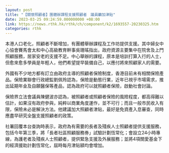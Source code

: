 ```yaml
---
layout: post
title: "【關懷照顧者】團體辦課程支援照顧者　議員籲加津貼"
date: 2023-03-25 09:24:59.000000000 +08:00
link: https://news.rthk.hk/rthk/ch/component/k2/1693557-20230325.htm
categories: rthk
---
```


本港人口老化，照顧者不斷增加，有團體舉辦課程及工作坊提供支援。其中婦女中心協會賽馬會太和中心高級教育幹事吳珊瑤指出，政府資源主要集中在院舍及上門照顧服務，居家安老的支援不足。中心舉辦的課程，原本是培訓打算入行的人士，但愈來愈多學員是年輕人，他們希望提早裝備自己，以應付將來照顧家人的需要。

外國有不少地方都有訂立由政府主導的照顧者保險制度，香港目前未有相關保險產品。保險業聯會行政總監劉佩玲認為，保險是動態行業，近年已視乎市場需求，推出延期年金及自願醫保等產品，認為政府可以就照顧者保險，啟動社會討論。

保險界立法會議員陳健波亦認為，被照顧者或照顧者保險的風險程度，都高得難以估計，如果沒有政府參與，純粹以商業角度運作，並不可行；而且一般市民收入有限，保險未必是解決方法。他建議加大照顧者津貼，最好是免資產入息審查，同時應盡早研究全盤支援照顧者的政策。

社署回覆本台查詢時表示，政府為有需要的長者及殘疾人士照顧者提供支援服務，包括今年第三季，將「長者社區照顧服務券」試驗計劃恆常化；會設立24小時專線，為護老者及殘疾人士照顧者，提供緊急支援及外展服務；並將4項關愛基金下的經濟援助計劃恆常化，屆時每月津貼額均會增加。
